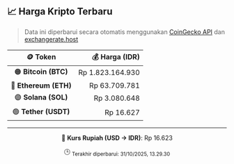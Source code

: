 

<!-- HARGA_KRIPTO -->
## 📈 Harga Kripto Terbaru

> Data ini diperbarui secara otomatis menggunakan [CoinGecko API](https://www.coingecko.com/) dan [exchangerate.host](https://exchangerate.host/)

<div align="center">

| 🪙 Token | 💰 Harga (IDR) |
|:------:|---------------:|
| 🟠 **Bitcoin (BTC)**   | Rp 1.823.164.930 |
| 🔵 **Ethereum (ETH)**  | Rp 63.709.781 |
| 🟣 **Solana (SOL)**    | Rp 3.080.648 |
| 🟢 **Tether (USDT)**   | Rp 16.627 |

---

💱 **Kurs Rupiah (USD → IDR)**: Rp 16.623

🕒 <sub>Terakhir diperbarui: 31/10/2025, 13.29.30</sub>

</div>
<!-- /HARGA_KRIPTO -->